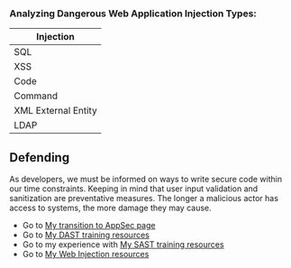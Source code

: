 ### Analyzing Dangerous Web Application Injection Types:

|      Injection     | 
| ------------------ |
|        SQL         | 
|        XSS         |
|        Code        | 
|        Command     |
|XML External Entity |
|         LDAP       |

## Defending
As developers, we must be informed on ways to write secure code within our time constraints. Keeping in mind that user input validation and sanitization are preventative measures. 
The longer a malicious actor has access to systems, the more damage they may cause. 

- Go to [My transition to AppSec page](https://github.com/yettsyjk/TransitioningToCyberSecurity_ApplicationSecurity/blob/main/README.md)
- Go to [My DAST training resources](https://github.com/yettsyjk/TransitioningToCyberSecurity_ApplicationSecurity/blob/main/DAST_resource.md)
- Go to my experience with [My SAST training resources]()
- Go to  [My Web Injection resources](https://github.com/yettsyjk/TransitioningToCyberSecurity_ApplicationSecurity/blob/main/WebAppInjectionTypes.md)

